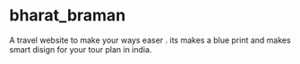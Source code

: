 # bharat_braman
A travel website to make your ways easer .
its makes a blue print and makes smart disign for your tour plan in india.
